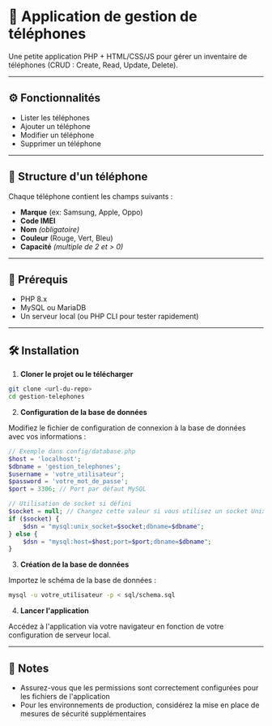 # 📱 Application de gestion de téléphones

Une petite application PHP + HTML/CSS/JS pour gérer un inventaire de téléphones (CRUD : Create, Read, Update, Delete).

---

## ⚙️ Fonctionnalités

- Lister les téléphones
- Ajouter un téléphone
- Modifier un téléphone
- Supprimer un téléphone

---

## 💾 Structure d'un téléphone

Chaque téléphone contient les champs suivants :
- **Marque** (ex: Samsung, Apple, Oppo)
- **Code IMEI**
- **Nom** *(obligatoire)*
- **Couleur** (Rouge, Vert, Bleu)
- **Capacité** *(multiple de 2 et > 0)*

---

## 🧰 Prérequis

- PHP 8.x
- MySQL ou MariaDB
- Un serveur local (ou PHP CLI pour tester rapidement)

---

## 🛠️ Installation

1. **Cloner le projet ou le télécharger**

```bash
git clone <url-du-repo>
cd gestion-telephones
```

2. **Configuration de la base de données**

Modifiez le fichier de configuration de connexion à la base de données avec vos informations :

```php
// Exemple dans config/database.php
$host = 'localhost';
$dbname = 'gestion_telephones';
$username = 'votre_utilisateur';
$password = 'votre_mot_de_passe';
$port = 3306; // Port par défaut MySQL

// Utilisation de socket si défini
$socket = null; // Changez cette valeur si vous utilisez un socket Unix
if ($socket) {
    $dsn = "mysql:unix_socket=$socket;dbname=$dbname";
} else {
    $dsn = "mysql:host=$host;port=$port;dbname=$dbname";
}
```

3. **Création de la base de données**

Importez le schéma de la base de données :

```bash
mysql -u votre_utilisateur -p < sql/schema.sql
```

4. **Lancer l'application**

Accédez à l'application via votre navigateur en fonction de votre configuration de serveur local.

---

## 📝 Notes

- Assurez-vous que les permissions sont correctement configurées pour les fichiers de l'application
- Pour les environnements de production, considérez la mise en place de mesures de sécurité supplémentaires